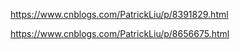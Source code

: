https://www.cnblogs.com/PatrickLiu/p/8391829.html



https://www.cnblogs.com/PatrickLiu/p/8656675.html